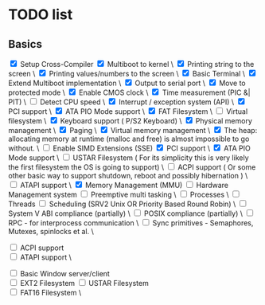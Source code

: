 # TODO list 
## Basics

<label>
<input type="checkbox"  checked/>
</label> Setup Cross-Compiler
<input type="checkbox" checked> Multiboot to kernel  \
<input type="checkbox" checked/> Printing string to the screen  \
<input type="checkbox" checked/> Printing values/numbers to the screen \
<input type="checkbox" checked/> Basic Terminal \
<input type="checkbox" checked/> Extend Multiboot implementation \
<input type="checkbox" checked/> Output to serial port \
<input type="checkbox" checked/> Move to protected mode \
<input type="checkbox" checked/> Enable CMOS clock \
<input type="checkbox" checked/> Time measurement (PIC &| PIT) \
<input type="checkbox" /> Detect CPU speed \
<input type="checkbox" checked/> Interrupt / exception system (API) \
<input type="checkbox" checked/> PCI support \
<input type="checkbox" checked/> ATA PIO Mode support \
<input type="checkbox" checked/> FAT Filesystem \
<input type="checkbox" /> Virtual filesystem \
<input type="checkbox" checked/> Keyboard support ( P/S2 Keyboard) \
<input type="checkbox" checked/> Physical memory management \
<input type="checkbox" checked/>  Paging \
<input type="checkbox" checked/> Virtual memory management \
<input type="checkbox" checked/> The heap: allocating memory at runtime (malloc and free) is almost impossible to go without. \
<input type="checkbox" /> Enable SIMD Extensions (SSE)
<input type="checkbox" checked/> PCI support \
<input type="checkbox" checked/> ATA PIO Mode support \
<input type="checkbox" /> USTAR Filesystem ( For its simplicity this is very likely the first filesystem the OS is going to support) \
<input type="checkbox" /> ACPI support ( Or some other basic way to support shutdown, reboot and possibly hibernation ) \
<input type="checkbox" /> ATAPI support \
<input type="checkbox" checked/> Memory Management (MMU)   
<input type="checkbox" /> Hardware Management system
<input type="checkbox" /> Preemptive multi tasking \
<input type="checkbox" /> Processes  \
<input type="checkbox" /> Threads  
<input type="checkbox" /> Scheduling (SRV2 Unix OR Priority Based Round Robin) \
<input type="checkbox" /> System V ABI compliance (partially) \
<input type="checkbox" /> POSIX compliance (partially) \
<input type="checkbox" /> RPC - for interprocess communication \
<input type="checkbox" /> Sync primitives  - Semaphores, Mutexes, spinlocks et al. \

<input type="checkbox" /> ACPI support  \
<input type="checkbox" /> ATAPI support \

<input type="checkbox" /> Basic Window server/client \
<input type="checkbox" /> EXT2 Filesystem 
<input type="checkbox" /> USTAR Filesystem \
<input type="checkbox" /> FAT16 Filesystem \
